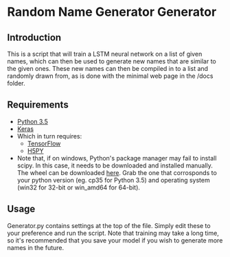 # Random Name Generator Generator
## Introduction
This is a script that will train a LSTM neural network on a list of given names, which can then be used to generate new names that are similar to the given ones. These new names can then be compiled in to a list and randomly drawn from, as is done with the minimal web page in the /docs folder.

## Requirements
* [Python 3.5](https://www.python.org/downloads/release/python-352/)
* [Keras](https://keras.io/)
* Which in turn requires:
  * [TensorFlow](https://www.tensorflow.org/install/)
  * [H5PY](http://www.h5py.org/)
* Note that, if on windows, Python's package manager may fail to install scipy. In this case, it needs to be downloaded and installed manually. The wheel can be downloaded [here](http://www.lfd.uci.edu/~gohlke/pythonlibs/#scikit-learn). Grab the one that corrosponds to your python version (eg. cp35 for Python 3.5) and operating system (win32 for 32-bit or win_amd64 for 64-bit).

## Usage
Generator.py contains settings at the top of the file. Simply edit these to your preference and run the script. Note that training may take a long time, so it's recommended that you save your model if you wish to generate more names in the future.
